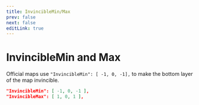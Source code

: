 ```yaml
---
title: InvincibleMin/Max
prev: false
next: false
editLink: true
---
```


# InvincibleMin and Max
Official maps use `"InvincibleMin": [ -1, 0, -1],` to make the bottom layer of the map invincible.

```json
"InvincibleMin": [ -1, 0, -1 ],
"InvincibleMax": [ 1, 0, 1 ],
```
